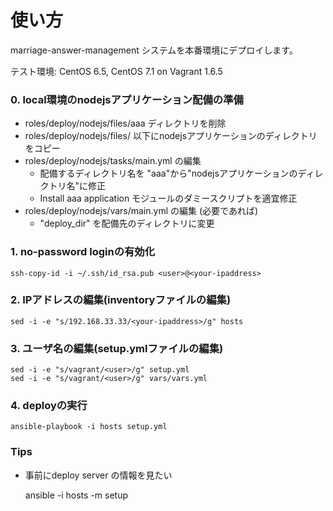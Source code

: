 # 使い方

marriage-answer-management システムを本番環境にデプロイします。

テスト環境: CentOS 6.5, CentOS 7.1 on Vagrant 1.6.5

### 0. local環境のnodejsアプリケーション配備の準備

 - roles/deploy/nodejs/files/aaa ディレクトリを削除
 - roles/deploy/nodejs/files/ 以下にnodejsアプリケーションのディレクトリをコピー
 - roles/deploy/nodejs/tasks/main.yml の編集 <br>
    - 配備するディレクトリ名を "aaa"から"nodejsアプリケーションのディレクトリ名"に修正
    - Install aaa application モジュールのダミースクリプトを適宜修正
 - roles/deploy/nodejs/vars/main.yml の編集 (必要であれば)
    - "deploy_dir" を配備先のディレクトリに変更

### 1. no-password loginの有効化

    ssh-copy-id -i ~/.ssh/id_rsa.pub <user>@<your-ipaddress>

### 2. IPアドレスの編集(inventoryファイルの編集)

    sed -i -e "s/192.168.33.33/<your-ipaddress>/g" hosts

### 3. ユーザ名の編集(setup.ymlファイルの編集)

    sed -i -e "s/vagrant/<user>/g" setup.yml
    sed -i -e "s/vagrant/<user>/g" vars/vars.yml

### 4. deployの実行

    ansible-playbook -i hosts setup.yml

### Tips

 - 事前にdeploy server の情報を見たい


    ansible -i hosts <your-ipaddress> -m setup
